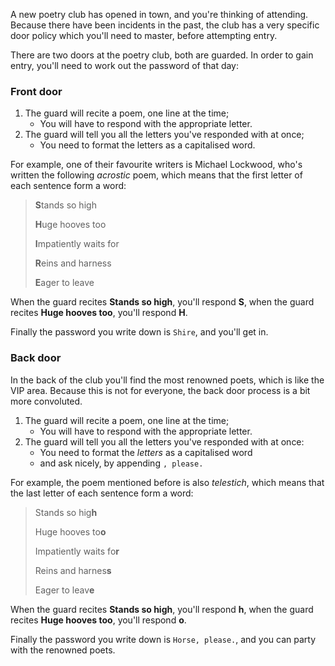 A new poetry club has opened in town, and you're thinking of attending.
Because there have been incidents in the past, the club has a very specific door policy which you'll need to master, before attempting entry.

There are two doors at the poetry club, both are guarded.
In order to gain entry, you'll need to work out the password of that day:

### Front door

1. The guard will recite a poem, one line at the time;
   - You will have to respond with the appropriate letter.
2. The guard will tell you all the letters you've responded with at once;
   - You need to format the letters as a capitalised word.

For example, one of their favourite writers is Michael Lockwood, who's written the following _acrostic_ poem, which means that the first letter of each sentence form a word:

> **S**tands so high
>
> **H**uge hooves too
>
> **I**mpatiently waits for
>
> **R**eins and harness
>
> **E**ager to leave

When the guard recites **Stands so high**, you'll respond **S**, when the guard recites **Huge hooves too**, you'll respond **H**.

Finally the password you write down is `Shire`, and you'll get in.

### Back door

In the back of the club you'll find the most renowned poets, which is like the VIP area.
Because this is not for everyone, the back door process is a bit more convoluted.

1. The guard will recite a poem, one line at the time;
   - You will have to respond with the appropriate letter.
2. The guard will tell you all the letters you've responded with at once:
   - You need to format the _letters_ as a capitalised word
   - and ask nicely, by appending `, please.`

For example, the poem mentioned before is also _telestich_, which means that the last letter of each sentence form a word:

> Stands so hig**h**
>
> Huge hooves to**o**
>
> Impatiently waits fo**r**
>
> Reins and harnes**s**
>
> Eager to leav**e**

When the guard recites **Stands so high**, you'll respond **h**, when the guard recites **Huge hooves too**, you'll respond **o**.

Finally the password you write down is `Horse, please.`, and you can party with the renowned poets.
